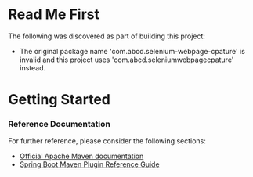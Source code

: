 # Read Me First
The following was discovered as part of building this project:

* The original package name 'com.abcd.selenium-webpage-cpature' is invalid and this project uses 'com.abcd.seleniumwebpagecpature' instead.

# Getting Started

### Reference Documentation
For further reference, please consider the following sections:

* [Official Apache Maven documentation](https://maven.apache.org/guides/index.html)
* [Spring Boot Maven Plugin Reference Guide](https://docs.spring.io/spring-boot/docs/2.2.5.RELEASE/maven-plugin/)

